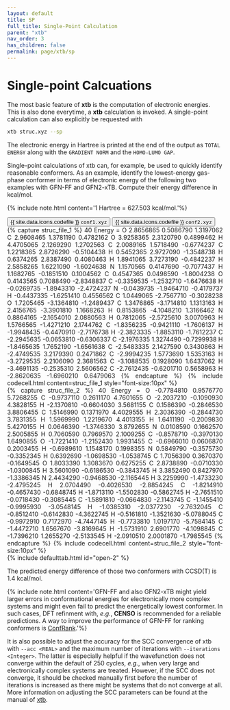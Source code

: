 ```yaml
---
layout: default
title: SP
full_title: Single-Point Calculation
parent: "xtb"
nav_order: 3
has_children: false
permalink: page/xtb/sp
---
```


# Single-point Calcuations

The most basic feature of **xtb** is the computation of electronic energies. This is also done everytime, a **xtb** calculation is invoked.
A single-point calculation can also explicitly be requested with

```bash
xtb struc.xyz --sp
```

The electronic energy in Hartree is printed at the end of the output as `TOTAL ENERGY` along with the `GRADIENT NORM` and the `HOMO-LUMO GAP`.

Single-point calculations of xtb can, for example, be used to quickly identify reasonable conformers. As an example, identify the lowest-energy gas-phase conformer in terms of electronic energy of the following two examples with GFN-FF and GFN2-xTB. Compute their energy difference in kcal/mol.

{% include note.html content='1 Hartree = 627.503 kcal/mol.'%}

<!-- Tab links -->
<div class="tab card">
  <button
    class="tablinks tab-id-1"
    onclick="openTabId(event, 'struc-1', 'tab-id-1')"
    id="open-1">
    {{ site.data.icons.codefile }} <code>conf1.xyz</code>
  </button>
  <button
    class="tablinks tab-id-1"
    onclick="openTabId(event, 'struc-2', 'tab-id-1')">
    {{ site.data.icons.codefile }} <code>conf2.xyz</code>
  </button>
</div>
<!-- Tab content -->
<div id="struc-1" class="tabcontent tab-id-1" style="text-align:justify">
{% capture struc_file_1 %}
40
Energy =
O     2.8656865    0.5086790    1.3197062 
C     2.9608465    1.3781190    0.4782162 
O     3.9258365    2.3120790    0.4899462 
H     4.4705065    2.1269290    1.2702563 
C     2.0089165    1.5718490   -0.6774237 
C     1.2218365    2.8726290   -0.5104438 
H     0.5452365    2.9727090   -1.3548738 
H     0.6374265    2.8387490    0.4080463 
H     1.8941065    3.7273190   -0.4842237 
H     2.5858265    1.6221090   -1.6024638 
N     1.1570565    0.4147690   -0.7077437 
H     1.1682765   -0.1851510    0.1004562 
C     0.4547365    0.0498590   -1.8004238 
O     0.4143565    0.7088490   -2.8348837 
C    -0.3359535   -1.2532710   -1.6476638 
H    -0.0269735   -1.8943310   -2.4724237 
N    -0.0439735   -1.9464710   -0.4179737 
H    -0.4437335   -1.6251410    0.4556562 
C     1.0449065   -2.7567710   -0.3028238 
O     1.7205465   -3.1364810   -1.2489437 
C     1.3476865   -3.1714810    1.1313163 
H     2.4156765   -3.3901810    1.1668263 
H     0.8153865   -4.1048210    1.3166462 
N     0.8864165   -2.1654010    2.0880563 
H     0.7812065   -2.5725610    3.0070963 
H     1.5766565   -1.4271210    2.1744762 
C    -1.8356235   -0.9421110   -1.7606137 
H    -1.9948435   -0.4470910   -2.7176738 
H    -2.3823335   -1.8853110   -1.7612237 
C    -2.2945635   -0.0653810   -0.6306337 
C    -2.1976335    1.3274490   -0.7299938 
H    -1.8465635    1.7652190   -1.6561638 
C    -2.5483335    2.1427590    0.3430863 
H    -2.4749535    3.2179390    0.2471862 
C    -2.9994235    1.5773690    1.5353163 
H    -3.2729535    2.2106090    2.3681563 
C    -3.1088535    0.1928090    1.6437062 
H    -3.4691135   -0.2535310    2.5606562 
C    -2.7612435   -0.6201710    0.5658963 
H    -2.8620635   -1.6960210    0.6479063 
{% endcapture %}
{% include codecell.html content=struc_file_1 style="font-size:10px" %}
</div>
<div id="struc-2" class="tabcontent tab-id-1" style="text-align:justify">
{% capture struc_file_2 %}
40
Energy =
O    -0.7784810    0.9576770    5.7268255 
C    -0.9737110    0.2611170    4.7601655 
O    -2.2037210   -0.1090930    4.3828155 
H    -2.1370810   -0.6604030    3.5681155 
C     0.1586390   -0.2846530    3.8806455 
C     1.5146990    0.1371970    4.4029555 
H     2.3036390   -0.2844730    3.7831355 
H     1.5969990    1.2219670    4.4013155 
H     1.6411190   -0.2009830    5.4270155 
H     0.0646390   -1.3746330    3.8792655 
N     0.0108590    0.1662570    2.5005855 
H     0.7060590    0.7969570    2.1009255 
C    -0.8578710   -0.3970130    1.6490855 
O    -1.7221410   -1.2152430    1.9931455 
C    -0.6966010    0.0606870    0.2003455 
H    -0.6989610    1.1548170    0.1998355 
N     0.5849790   -0.3575730   -0.3352345 
H     0.6392690   -1.0698530   -1.0538745 
C     1.7056390    0.3670370   -0.1649545 
O     1.8033390    1.3083670    0.6275255 
C     2.8738890   -0.0710330   -1.0300845 
H     3.5601090   -0.6186530   -0.3843745 
H     3.3852490    0.8427970   -1.3386345 
N     2.4434290   -0.9468530   -2.1165445 
H     3.2259990   -1.4733230   -2.4795245 
H     2.0704490   -0.4026530   -2.8854245 
C    -1.8214910   -0.4657430   -0.6848745 
H    -1.8713110   -1.5502830   -0.5862745 
H    -2.7651510   -0.0718430   -0.3085445 
C    -1.5891810   -0.0664830   -2.1143745 
C    -1.1455410   -0.9995930   -3.0548145 
H    -1.0385310   -2.0377230   -2.7632045 
C    -0.8512410   -0.6142830   -4.3622745 
H    -0.5161810   -1.3521630   -5.0788045 
C    -0.9972910    0.7172970   -4.7447145 
H    -0.7733810    1.0197170   -5.7584145 
C    -1.4472710    1.6567670   -3.8169645 
H    -1.5731910    2.6901770   -4.1098845 
C    -1.7396210    1.2655270   -2.5133545 
H    -2.0910510    2.0001870   -1.7985545 
{% endcapture %}
{% include codecell.html content=struc_file_2 style="font-size:10px" %}
</div>
{% include defaulttab.html id="open-2" %}

The predicted energy difference of those two conformers with CCSD(T) is 1.4 kcal/mol.

{% include note.html content='GFN-FF and also GFN2-xTB might yield larger errors in conformational energies for electronically more complex systems and might even fail to predict the energetically lowest conformer. In such cases, DFT refinment with, *e.g.*, **CENSO** is recommended for a reliable predictions.
A way to improve the performance of GFN-FF for ranking conformers is [ConfRank](https://pubs.acs.org/doi/10.1021/acs.jcim.4c01524).'%}

It is also possible to adjust the accuracy for the SCC convergence of xtb with `--acc <REAL>` and the maximum number of iterations with `--iterations <Integer>`. The latter is especially helpful if the wavefunction does not converge within the default of 250 cycles, *e.g.*, when very large and electronically complex systems are treated. However, if the SCC does not converge, it should be checked manually first before the number of iterations is increased as there might be systems that do not converge at all.
More information on adjusting the SCC parameters can be found at the manual of [xtb](https://xtb-docs.readthedocs.io/en/latest/sp.html#accuracy-and-iterations).
